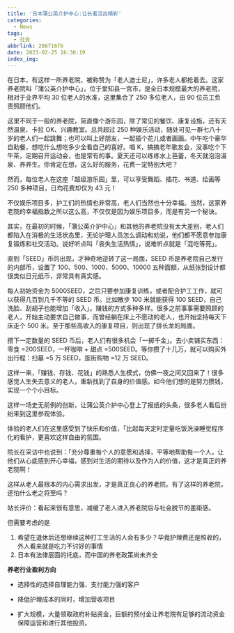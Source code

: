 ```yaml
---
title: '日本蒲公英介护中心:让长者活出精彩'
categories:
  - News
tags:
  - 社会
abbrlink: 286f16f6
date: 2023-02-25 16:30:19
index_img:
---
```


<!-- more -->
<!-- categories:Dev、Ops、Study、Sth、News、work-->
<!-- tags: 
Python、MySQL、LeetCode、机器学习、Linux、Big Data、Java、BlockChain、Docker、Web 、分布式、
Maven、数据结构、JVM、JavaScript、Crontab、Shell、Ubuntu、VPN、NodeJS、String、VM、Hadoop、
Life、树莓派、Git、Hexo、算法、运维、网络、看法、电影、美学、写作、哲学、文档、绘画、前端、
历史、政治、社会、导购
 -->

在日本，有这样一所养老院，被称赞为「老人迪士尼」，许多老人都抢着去。这家养老院叫「蒲公英介护中心」，位于爱知县一宫市，是全日本规模最大的养老院，相对于业界平均 30 位老人的水准，这里集合了 250 多位老人，由 90 位员工负责照顾他们。

这里不同于一般的养老院，简直像个游乐园，除了常见的餐饮、康复设施，还有天然温泉、卡拉 OK、兴趣教室。总共超过 250 种娱乐活动，随处可见一群七八十岁的老人们一起跳舞；也可以叫上好朋友，一起插个花儿或者画画。中午吃个豪华自助餐，想吃什么想吃多少全看自己的喜好。唱 K，搞搞老年歌友会，没事吃个下午茶，定期召开运动会，也是常有的事。夏天还可以练练水上芭蕾，冬天就泡泡温泉、养养生。你肯定在想，这么好的服务，花费一定特别大吧？

然而，每位老人在这座「超级游乐园」里，可以享受舞蹈、插花、书道、绘画等 250 多种项目，日均花费却仅为 43 元！

不仅娱乐项目多，护工们的热情也非常高，老人们当然也十分幸福。当然，这家养老院的幸福指数之所以这么高，不仅仅是因为娱乐项目多，而是有另一个秘诀。

其实，在最初的时候，「蒲公英介护中心」和其他的养老院没有太大差别，老人们都陷入在消极的生活状态里，无论护理人员怎么调动和劝说，他们都不愿意参加康复锻炼和社交活动。说好听点叫「丧失生活热情」，说难听点就是「混吃等死」。

直到「SEED」币的出现，才神奇地逆转了这一局面，SEED 币是养老院自己发行的内部币，设置了 100、500、1000、5000、10000 五种面额，从纸张到设计都很类似日元纸币，非常具有真实感。

每人初始资金为 5000SEED，之后只要参加康复训练，或者配合护工工作，就可以获得几百到几千不等的 SEED 币。比如散步 100 米就能获得 100 SEED，自己洗脸、刮胡子也能增加「收入」。赚钱的方式多种多样。很多之前事事需要照顾的老人，开始主动要求自己做事，而曾经躺在床上不愿动的老人，也开始坚持每天下床走个 500 米。至于那些高收入的康复项目，则出现了排长龙的局面。

攒下一定数量的 SEED 币后，老人们有很多机会「一掷千金」。去小卖铺买东西：零食 =200SEED，一杯咖啡 + 甜点 =500SEED。等你攒了十几万，就可以购买外出行程：扫墓 =5 万 SEED，逛街购物 =12 万 SEED。

这样一来，「赚钱、存钱、花钱」的熟悉人生模式，仿佛一夜之间又回来了！很多感觉人生失去意义的老人，重新找到了自身的价值感。如今他们想的是努力攒钱，实现一个个小目标。

这样一场史无前例的创新，让蒲公英介护中心登上了报纸的头条，很多老人看后纷纷来到这里参观体验。

体验的老人们在这里感受到了快乐和价值，「比起每天定时定量吃饭洗澡睡觉程序化的看护，更喜欢这样自由的氛围。

院长在采访中也说到：「充分尊重每个人的意愿和选择，平等地帮助每一个人，让他们从心底感到开心幸福，感到对生活的期待以及作为人的价值，这才是真正的养老院啊！

这样从老人最根本的内心需求出发，才是真正良心的养老院。有了这样的养老院，还怕什么老之将至吗？



站长评价：看起来很有意思，减缓了老人进入养老院后与社会脱节的差距感。

但需要考虑的是

1. 希望在退休后还想继续这种打工生活的人会有多少？毕竟护理费还是照收的，外人看来就是吃力不讨好的事情
2. 日本有法律层面的托底，而中国的养老政策尚未齐全

**养老行业盈利方向**

* 选择性的选择自理能力强、支付能力强的客户

* 降低护理成本的同时，增加营收项目

* 扩大规模，大量领取政府补贴资金，巨额的预付金让养老院有足够的流动资金保障运营和进行其他投资。


